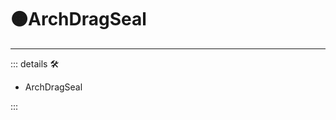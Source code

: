 # 🟠<motor>ArchDragSeal</motor>

---

<!-- =================================================== -->
<!-- =================================================== -->
<!-- =================================================== -->
<!-- =================================================== -->
<!-- =================================================== -->
::: details 🛠

- ArchDragSeal

:::
